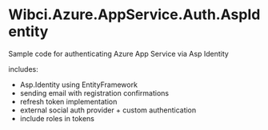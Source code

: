 # Wibci.Azure.AppService.Auth.AspIdentity
Sample code for authenticating Azure App Service via Asp Identity

includes:
 - Asp.Identity using EntityFramework
 - sending email with registration confirmations
 - refresh token implementation
 - external social auth provider + custom authentication
 - include roles in tokens
